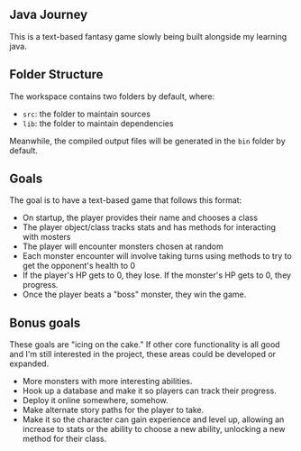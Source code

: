 ## Java Journey

This is a text-based fantasy game slowly being built alongside my learning java.

## Folder Structure

The workspace contains two folders by default, where:

- `src`: the folder to maintain sources
- `lib`: the folder to maintain dependencies

Meanwhile, the compiled output files will be generated in the `bin` folder by default.


## Goals

The goal is to have a text-based game that follows this format:

- On startup, the player provides their name and chooses a class
- The player object/class tracks stats and has methods for interacting with mosters
- The player will encounter monsters chosen at random
- Each monster encounter will involve taking turns using methods to try to get the opponent's health to 0
- If the player's HP gets to 0, they lose. If the monster's HP gets to 0, they progress.
- Once the player beats a "boss" monster, they win the game.

## Bonus goals

These goals are "icing on the cake." If other core functionality is all good and I'm still interested in the project, these areas could be developed or expanded.

- More monsters with more interesting abilities.
- Hook up a database and make it so players can track their progress.
- Deploy it online somewhere, somehow.
- Make alternate story paths for the player to take.
- Make it so the character can gain experience and level up, allowing an increase to stats or the ability to choose a new ability, unlocking a new method for their class.